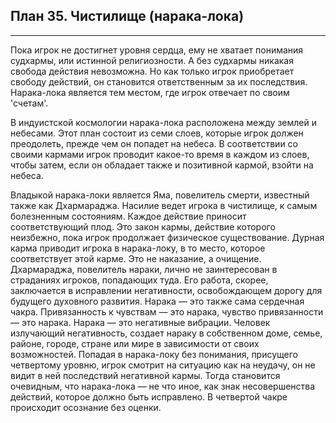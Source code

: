 ## План 35. Чистилище (нарака-лока)


---
Пока игрок не достигнет уровня сердца, ему не хватает понимания судхармы, или истинной религиозности. А без судхармы никакая свобода действия невозможна. Но как только игрок приобретает свободу действий, он становится ответственным за их последствия. Нарака-лока является тем местом, где игрок отвечает по своим 'счетам'. 

В индуистской космологии нарака-лока расположена между землей и небесами. Этот план состоит из семи слоев, которые игрок должен преодолеть, прежде чем он попадет на небеса. В соответствии со своими кармами игрок проводит какое-то время в каждом из слоев, чтобы затем, если он обладает также и позитивной кармой, взойти на небеса. 

Владыкой нарака-локи является Яма, повелитель смерти, известный также как Дхармараджа. Насилие ведет игрока в чистилище, к самым болезненным состояниям. Каждое действие приносит соответствующий плод. Это закон кармы, действие которого неизбежно, пока игрок продолжает физическое существование. Дурная карма приводит игрока в нарака-локу, в то место, которое соответствует этой карме. Это не наказание, а очищение. Дхармараджа, повелитель нараки, лично не заинтересован в страданиях игроков, попадающих туда. Его работа, скорее, заключается в исправлении негативности, освобождающем дорогу для будущего духовного развития. Нарака — это также сама сердечная чакра. Привязанность к чувствам — это нарака, чувство привязанности — это нарака. Нарака — это негативные вибрации. Человек излучающий негативность, создает нараку в собственном доме, семье, районе, городе, стране или мире в зависимости от своих возможностей. Попадая в нарака-локу без понимания, присущего четвертому уровню, игрок смотрит на ситуацию как на неудачу, он не видит в ней последствий негативной кармы. Тогда становится очевидным, что нарака-лока — не что иное, как знак несовершенства действий, которое должно быть исправлено. В четвертой чакре происходит осознание без оценки.
